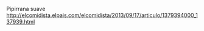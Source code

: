 Pipirrana suave	http://elcomidista.elpais.com/elcomidista/2013/09/17/articulo/1379394000_137939.html
